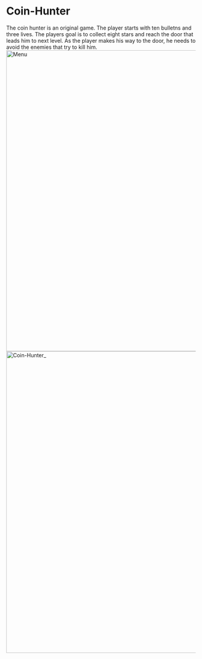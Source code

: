 # Coin-Hunter

The coin hunter is an original game.
The player starts with ten bulletns and three lives.
The players goal is to collect eight stars and reach the door that leads 
him to next level. As the player makes his way to the door, he needs to avoid the enemies that try to kill him.
<img width="798" alt="Menu" src="https://user-images.githubusercontent.com/100926289/190889592-57123d63-4752-43ae-ad24-d2d23fe89c0a.png">
<img width="800" alt="Coin-Hunter_" src="https://user-images.githubusercontent.com/100926289/190890061-94cdf7f6-15c9-4f44-bc25-5017f76c7cd3.png">
